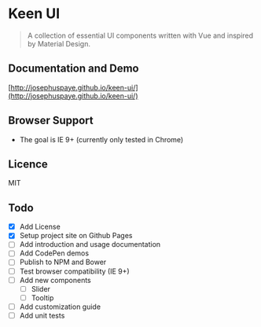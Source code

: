 # Keen UI

> A collection of essential UI components written with Vue and inspired by Material Design.

## Documentation and Demo
[http://josephuspaye.github.io/keen-ui/](http://josephuspaye.github.io/keen-ui/)

## Browser Support
* The goal is IE 9+ (currently only tested in Chrome)

## Licence
MIT

## Todo
* [x] Add License
* [x] Setup project site on Github Pages
* [ ] Add introduction and usage documentation
* [ ] Add CodePen demos
* [ ] Publish to NPM and Bower
* [ ] Test browser compatibility (IE 9+)
* [ ] Add new components
  * [ ] Slider
  * [ ] Tooltip
* [ ] Add customization guide
* [ ] Add unit tests
